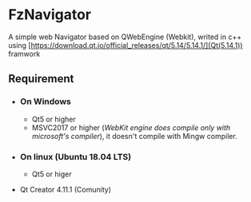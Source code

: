 # FzNavigator
A simple web Navigator based on QWebEngine (Webkit), writed in c++ using [https://download.qt.io/official_releases/qt/5.14/5.14.1/](Qt(5.14.1)) framwork 

## Requirement 
 - ### On Windows
   - Qt5 or higher
   - MSVC2017 or higher (_WebKit engine does compile only with microsoft's compiler_), it doesn't compile with Mingw compiler.
 - ### On linux (Ubuntu 18.04 LTS)
   - Qt5 or higer
   
 - Qt Creator 4.11.1 (Comunity)
   

